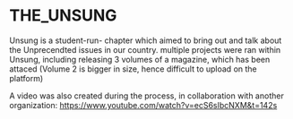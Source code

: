 # THE_UNSUNG


Unsung is a student-run- chapter which aimed to bring out and talk about the Unprecendted issues in our country. 
multiple projects were ran within Unsung, including releasing 3 volumes of a magazine, which has been attaced (Volume 2 is bigger in size, hence difficult to upload on the platform)

A video was also created during the process, in collaboration with another organization: https://www.youtube.com/watch?v=ecS6sIbcNXM&t=142s

